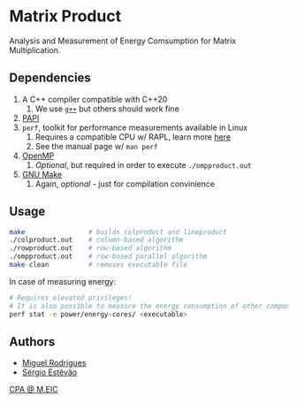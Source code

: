 # Matrix Product

Analysis and Measurement of Energy Comsumption for Matrix Multiplication.

## Dependencies

1. A C++ compiler compatible with C++20
    1. We use [`g++`](https://gcc.gnu.org/) but others should work fine
2. [PAPI](https://icl.utk.edu/papi/)
3. `perf`, toolkit for performance measurements available in Linux
    1. Requires a compatible CPU w/ RAPL, learn more [here](https://web.eece.maine.edu/~vweaver/projects/rapl/rapl_support.html)
    2. See the manual page w/ `man perf`
4. [OpenMP](https://www.openmp.org/)
    1. *Optional*, but required in order to execute `./ompproduct.out`
5. [GNU Make](https://www.gnu.org/software/make/)
    1. Again, *optional* - just for compilation convinience

## Usage

```sh
make                # builds colproduct and lineproduct
./colproduct.out    # column-based algorithm
./rowproduct.out    # row-based algorithm
./ompproduct.out    # row-based parallel algorithm
make clean          # removes executable file
```

In case of measuring energy:

```sh
# Requires elevated privileges!
# It is also possible to measure the energy consumption of other components
perf stat -e power/energy-cores/ <executable>
```

## Authors

- [Miguel Rodrigues](mailto:up201906042@edu.fe.up.pt)
- [Sérgio Estêvão](mailto:up201905680@edu.fe.up.pt)

[CPA @ M.EIC](https://sigarra.up.pt/feup/pt/ucurr_geral.ficha_uc_view?pv_ocorrencia_id=486270)
